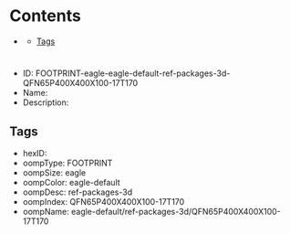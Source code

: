 



Contents
========

* [](#)
	* [Tags](#tags)

# 

- ID: FOOTPRINT-eagle-eagle-default-ref-packages-3d-QFN65P400X400X100-17T170
- Name: 
- Description: 

## Tags

- hexID: 
- oompType: FOOTPRINT
- oompSize: eagle
- oompColor: eagle-default
- oompDesc: ref-packages-3d
- oompIndex: QFN65P400X400X100-17T170
- oompName: eagle-default/ref-packages-3d/QFN65P400X400X100-17T170
